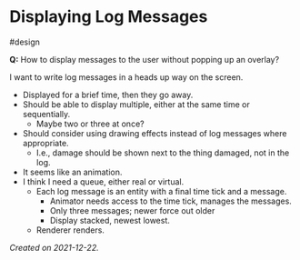 # Displaying Log Messages
#design 

**Q:** How to display messages to the user without popping up an overlay?

I want to write log messages in a heads up way on the screen.

- Displayed for a brief time, then they go away.
- Should be able to display multiple, either at the same time or sequentially.
	- Maybe two or three at once?
- Should consider using drawing effects instead of log messages where appropriate.
	- I.e., damage should be shown next to the thing damaged, not in the log.
- It seems like an animation.
- I think I need a queue, either real or virtual.
	- Each log message is an entity with a final time tick and a message.
		- Animator needs access to the time tick, manages the messages.
		- Only three messages; newer force out older
		- Display stacked, newest lowest.
	- Renderer renders.

_Created on 2021-12-22._